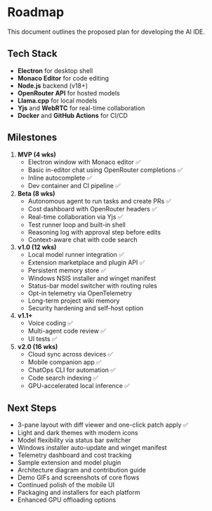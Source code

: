 # Roadmap

This document outlines the proposed plan for developing the AI IDE.

## Tech Stack

- **Electron** for desktop shell
- **Monaco Editor** for code editing
- **Node.js** backend (v18+)
- **OpenRouter API** for hosted models
- **Llama.cpp** for local models
- **Yjs** and **WebRTC** for real-time collaboration
- **Docker** and **GitHub Actions** for CI/CD

## Milestones

1. **MVP (4 wks)**
   - Electron window with Monaco editor ✅
   - Basic in-editor chat using OpenRouter completions ✅
   - Inline autocomplete ✅
   - Dev container and CI pipeline ✅
2. **Beta (8 wks)**
   - Autonomous agent to run tasks and create PRs ✅
   - Cost dashboard with OpenRouter headers ✅
   - Real-time collaboration via Yjs ✅
   - Test runner loop and built-in shell
   - Reasoning log with approval step before edits
   - Context-aware chat with code search
3. **v1.0 (12 wks)**
   - Local model runner integration ✅
   - Extension marketplace and plugin API ✅
   - Persistent memory store ✅
   - Windows NSIS installer and winget manifest
   - Status-bar model switcher with routing rules
   - Opt-in telemetry via OpenTelemetry
   - Long-term project wiki memory
   - Security hardening and self-host option
4. **v1.1+**
   - Voice coding ✅
   - Multi-agent code review ✅
   - UI tests ✅
5. **v2.0 (16 wks)**
   - Cloud sync across devices ✅
   - Mobile companion app ✅
   - ChatOps CLI for automation ✅
   - Code search indexing ✅
   - GPU-accelerated local inference ✅

## Next Steps

- 3-pane layout with diff viewer and one-click patch apply ✅
- Light and dark themes with modern icons
- Model flexibility via status bar switcher
- Windows installer auto-update and winget manifest
- Telemetry dashboard and cost tracking
- Sample extension and model plugin
- Architecture diagram and contribution guide
- Demo GIFs and screenshots of core flows
- Continued polish of the mobile UI
- Packaging and installers for each platform
- Enhanced GPU offloading options
